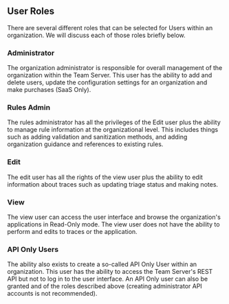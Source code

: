 <!--
title: "Managing Users in TeamServer"
description: "Managing Users in TeamServer"
-->

## User Roles
There are several different roles that can be selected for Users within an organization. We will discuss each of those roles briefly below.

### Administrator
The organization administrator is responsible for overall management of the organization within the Team Server. This user has the ability to add and delete users, update the configuration settings for an organization and make purchases (SaaS Only).

### Rules Admin
The rules administrator has all the privileges of the Edit user plus the ability to manage rule information at the organizational level. This includes things such as adding validation and sanitization methods, and adding organization guidance and references to existing rules.

### Edit
The edit user has all the rights of the view user plus the ability to edit information about traces such as updating triage status and making notes.

### View
The view user can access the user interface and browse the organization's applications in Read-Only mode. The view user does not have the ability to perform and edits to traces or the application.

### API Only Users
The ability also exists to create a so-called API Only User within an organization. This user has the ability to access the Team Server's REST API but not to log in to the user interface. An API Only user can also be granted and of the roles described above (creating administrator API accounts is not recommended).
